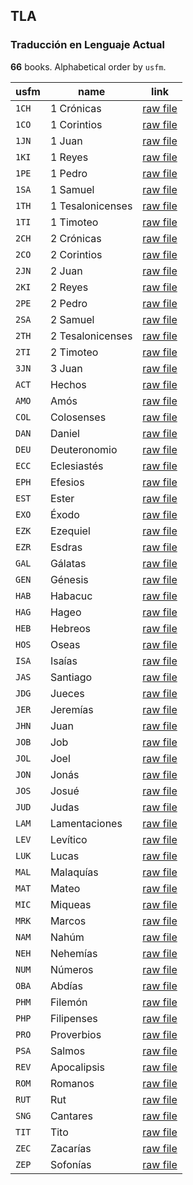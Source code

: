 ## TLA

### Traducción en Lenguaje Actual

**66** books. Alphabetical order by `usfm`.

| usfm | name | link |
| ---------- | ---------- | ---------- |
| `1CH` | 1 Crónicas | [raw file](https://mrk214.github.io/bible-data-es-spa/data/es___spa/TLA/1CH.json) |
| `1CO` | 1 Corintios | [raw file](https://mrk214.github.io/bible-data-es-spa/data/es___spa/TLA/1CO.json) |
| `1JN` | 1 Juan | [raw file](https://mrk214.github.io/bible-data-es-spa/data/es___spa/TLA/1JN.json) |
| `1KI` | 1 Reyes | [raw file](https://mrk214.github.io/bible-data-es-spa/data/es___spa/TLA/1KI.json) |
| `1PE` | 1 Pedro | [raw file](https://mrk214.github.io/bible-data-es-spa/data/es___spa/TLA/1PE.json) |
| `1SA` | 1 Samuel | [raw file](https://mrk214.github.io/bible-data-es-spa/data/es___spa/TLA/1SA.json) |
| `1TH` | 1 Tesalonicenses | [raw file](https://mrk214.github.io/bible-data-es-spa/data/es___spa/TLA/1TH.json) |
| `1TI` | 1 Timoteo | [raw file](https://mrk214.github.io/bible-data-es-spa/data/es___spa/TLA/1TI.json) |
| `2CH` | 2 Crónicas | [raw file](https://mrk214.github.io/bible-data-es-spa/data/es___spa/TLA/2CH.json) |
| `2CO` | 2 Corintios | [raw file](https://mrk214.github.io/bible-data-es-spa/data/es___spa/TLA/2CO.json) |
| `2JN` | 2 Juan | [raw file](https://mrk214.github.io/bible-data-es-spa/data/es___spa/TLA/2JN.json) |
| `2KI` | 2 Reyes | [raw file](https://mrk214.github.io/bible-data-es-spa/data/es___spa/TLA/2KI.json) |
| `2PE` | 2 Pedro | [raw file](https://mrk214.github.io/bible-data-es-spa/data/es___spa/TLA/2PE.json) |
| `2SA` | 2 Samuel | [raw file](https://mrk214.github.io/bible-data-es-spa/data/es___spa/TLA/2SA.json) |
| `2TH` | 2 Tesalonicenses | [raw file](https://mrk214.github.io/bible-data-es-spa/data/es___spa/TLA/2TH.json) |
| `2TI` | 2 Timoteo | [raw file](https://mrk214.github.io/bible-data-es-spa/data/es___spa/TLA/2TI.json) |
| `3JN` | 3 Juan | [raw file](https://mrk214.github.io/bible-data-es-spa/data/es___spa/TLA/3JN.json) |
| `ACT` | Hechos | [raw file](https://mrk214.github.io/bible-data-es-spa/data/es___spa/TLA/ACT.json) |
| `AMO` | Amós | [raw file](https://mrk214.github.io/bible-data-es-spa/data/es___spa/TLA/AMO.json) |
| `COL` | Colosenses | [raw file](https://mrk214.github.io/bible-data-es-spa/data/es___spa/TLA/COL.json) |
| `DAN` | Daniel | [raw file](https://mrk214.github.io/bible-data-es-spa/data/es___spa/TLA/DAN.json) |
| `DEU` | Deuteronomio | [raw file](https://mrk214.github.io/bible-data-es-spa/data/es___spa/TLA/DEU.json) |
| `ECC` | Eclesiastés | [raw file](https://mrk214.github.io/bible-data-es-spa/data/es___spa/TLA/ECC.json) |
| `EPH` | Efesios | [raw file](https://mrk214.github.io/bible-data-es-spa/data/es___spa/TLA/EPH.json) |
| `EST` | Ester | [raw file](https://mrk214.github.io/bible-data-es-spa/data/es___spa/TLA/EST.json) |
| `EXO` | Éxodo | [raw file](https://mrk214.github.io/bible-data-es-spa/data/es___spa/TLA/EXO.json) |
| `EZK` | Ezequiel | [raw file](https://mrk214.github.io/bible-data-es-spa/data/es___spa/TLA/EZK.json) |
| `EZR` | Esdras | [raw file](https://mrk214.github.io/bible-data-es-spa/data/es___spa/TLA/EZR.json) |
| `GAL` | Gálatas | [raw file](https://mrk214.github.io/bible-data-es-spa/data/es___spa/TLA/GAL.json) |
| `GEN` | Génesis | [raw file](https://mrk214.github.io/bible-data-es-spa/data/es___spa/TLA/GEN.json) |
| `HAB` | Habacuc | [raw file](https://mrk214.github.io/bible-data-es-spa/data/es___spa/TLA/HAB.json) |
| `HAG` | Hageo | [raw file](https://mrk214.github.io/bible-data-es-spa/data/es___spa/TLA/HAG.json) |
| `HEB` | Hebreos | [raw file](https://mrk214.github.io/bible-data-es-spa/data/es___spa/TLA/HEB.json) |
| `HOS` | Oseas | [raw file](https://mrk214.github.io/bible-data-es-spa/data/es___spa/TLA/HOS.json) |
| `ISA` | Isaías | [raw file](https://mrk214.github.io/bible-data-es-spa/data/es___spa/TLA/ISA.json) |
| `JAS` | Santiago | [raw file](https://mrk214.github.io/bible-data-es-spa/data/es___spa/TLA/JAS.json) |
| `JDG` | Jueces | [raw file](https://mrk214.github.io/bible-data-es-spa/data/es___spa/TLA/JDG.json) |
| `JER` | Jeremías | [raw file](https://mrk214.github.io/bible-data-es-spa/data/es___spa/TLA/JER.json) |
| `JHN` | Juan | [raw file](https://mrk214.github.io/bible-data-es-spa/data/es___spa/TLA/JHN.json) |
| `JOB` | Job | [raw file](https://mrk214.github.io/bible-data-es-spa/data/es___spa/TLA/JOB.json) |
| `JOL` | Joel | [raw file](https://mrk214.github.io/bible-data-es-spa/data/es___spa/TLA/JOL.json) |
| `JON` | Jonás | [raw file](https://mrk214.github.io/bible-data-es-spa/data/es___spa/TLA/JON.json) |
| `JOS` | Josué | [raw file](https://mrk214.github.io/bible-data-es-spa/data/es___spa/TLA/JOS.json) |
| `JUD` | Judas | [raw file](https://mrk214.github.io/bible-data-es-spa/data/es___spa/TLA/JUD.json) |
| `LAM` | Lamentaciones | [raw file](https://mrk214.github.io/bible-data-es-spa/data/es___spa/TLA/LAM.json) |
| `LEV` | Levítico | [raw file](https://mrk214.github.io/bible-data-es-spa/data/es___spa/TLA/LEV.json) |
| `LUK` | Lucas | [raw file](https://mrk214.github.io/bible-data-es-spa/data/es___spa/TLA/LUK.json) |
| `MAL` | Malaquías | [raw file](https://mrk214.github.io/bible-data-es-spa/data/es___spa/TLA/MAL.json) |
| `MAT` | Mateo | [raw file](https://mrk214.github.io/bible-data-es-spa/data/es___spa/TLA/MAT.json) |
| `MIC` | Miqueas | [raw file](https://mrk214.github.io/bible-data-es-spa/data/es___spa/TLA/MIC.json) |
| `MRK` | Marcos | [raw file](https://mrk214.github.io/bible-data-es-spa/data/es___spa/TLA/MRK.json) |
| `NAM` | Nahúm | [raw file](https://mrk214.github.io/bible-data-es-spa/data/es___spa/TLA/NAM.json) |
| `NEH` | Nehemías | [raw file](https://mrk214.github.io/bible-data-es-spa/data/es___spa/TLA/NEH.json) |
| `NUM` | Números | [raw file](https://mrk214.github.io/bible-data-es-spa/data/es___spa/TLA/NUM.json) |
| `OBA` | Abdías | [raw file](https://mrk214.github.io/bible-data-es-spa/data/es___spa/TLA/OBA.json) |
| `PHM` | Filemón | [raw file](https://mrk214.github.io/bible-data-es-spa/data/es___spa/TLA/PHM.json) |
| `PHP` | Filipenses | [raw file](https://mrk214.github.io/bible-data-es-spa/data/es___spa/TLA/PHP.json) |
| `PRO` | Proverbios | [raw file](https://mrk214.github.io/bible-data-es-spa/data/es___spa/TLA/PRO.json) |
| `PSA` | Salmos | [raw file](https://mrk214.github.io/bible-data-es-spa/data/es___spa/TLA/PSA.json) |
| `REV` | Apocalipsis | [raw file](https://mrk214.github.io/bible-data-es-spa/data/es___spa/TLA/REV.json) |
| `ROM` | Romanos | [raw file](https://mrk214.github.io/bible-data-es-spa/data/es___spa/TLA/ROM.json) |
| `RUT` | Rut | [raw file](https://mrk214.github.io/bible-data-es-spa/data/es___spa/TLA/RUT.json) |
| `SNG` | Cantares | [raw file](https://mrk214.github.io/bible-data-es-spa/data/es___spa/TLA/SNG.json) |
| `TIT` | Tito | [raw file](https://mrk214.github.io/bible-data-es-spa/data/es___spa/TLA/TIT.json) |
| `ZEC` | Zacarías | [raw file](https://mrk214.github.io/bible-data-es-spa/data/es___spa/TLA/ZEC.json) |
| `ZEP` | Sofonías | [raw file](https://mrk214.github.io/bible-data-es-spa/data/es___spa/TLA/ZEP.json) |
